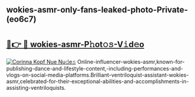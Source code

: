## wokies-asmr-only-fans​-leaked-photo​-Private-(eo6c7)


# <h2><a href="https://mediaupload.pro?title=wokies-asmr&ref=git">🔗👉 🔴 wokies-asmr-P𝚑ot𝚘𝚜-V𝚒d𝚎o</a></h2>

[![Corinna Kopf Nue Nu𝚍e𝚜](https://i.imgur.com/0qMVB7G.gif)](https://mediaupload.pro?title=wokies-asmr&ref=git)
Online-influencer-wokies-asmr,known-for-publishing-dance-and-lifestyle-content,-including-performances-and-vlogs-on-social-media-platforms.Brilliant-ventriloquist-assistant-wokies-asmr,celebrated-for-their-exceptional-abilities-and-accomplishments-in-assisting-ventriloquists.  